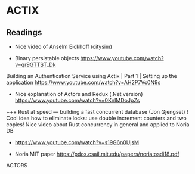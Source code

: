 
# ACTIX


## Readings

* Nice video of Anselm Eickhoff (citysim)
+ Binary persistable objects
https://www.youtube.com/watch?v=qr9GTTST_Dk


Building an Authentication Service using Actix | Part 1 | Setting up the application
https://www.youtube.com/watch?v=AH2P7Vc0N9s

* Nice explanation of Actors and Redux (.Net version)
https://www.youtube.com/watch?v=0KnIMDoJpZs


+++ Rust at speed — building a fast concurrent database (Jon Gjengset)
! Cool idea how to eliminate locks: use double increment counters and two copies!
Nice video about Rust concurrency in general and applied to Noria DB
* https://www.youtube.com/watch?v=s19G6n0UjsM

* Noria MIT paper
https://pdos.csail.mit.edu/papers/noria:osdi18.pdf


ACTORS


